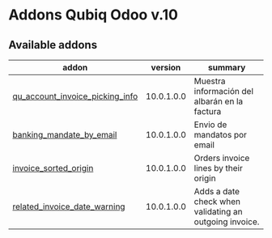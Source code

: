 Addons Qubiq Odoo v.10
======================

[//]: # (addons)

Available addons
----------------
addon | version | summary
--- | --- | ---
[qu_account_invoice_picking_info](qu_account_invoice_picking_info/) | 10.0.1.0.0 | Muestra información del albarán en la factura
[banking_mandate_by_email](banking_mandate_by_email/) | 10.0.1.0.0 | Envio de mandatos por email
[invoice_sorted_origin](invoice_sorted_origin/) | 10.0.1.0.0 | Orders invoice lines by their origin
[related_invoice_date_warning](related_invoice_date_warning/) | 10.0.1.0.0 | Adds a date check when validating an outgoing invoice.

[//]: # (end addons)
